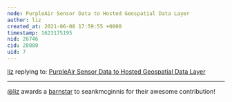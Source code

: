 ```yaml
---
node: PurpleAir Sensor Data to Hosted Geospatial Data Layer
author: liz
created_at: 2021-06-08 17:59:55 +0000
timestamp: 1623175195
nid: 26746
cid: 28880
uid: 7
---
```




[liz](../profile/liz) replying to: [PurpleAir Sensor Data to Hosted Geospatial Data Layer](../notes/seankmcginnis/06-03-2021/purpleair-sensor-data-to-hosted-geospatial-data-layer)

----
[@liz](/profile/liz) awards a <a href="//publiclab.org/wiki/barnstars">barnstar</a> to seankmcginnis for their awesome contribution!